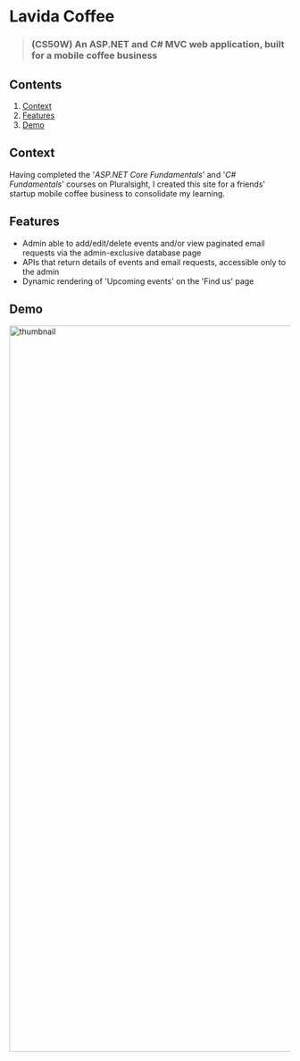 # Lavida Coffee
>### (CS50W) An ASP.NET and C# MVC web application, built for a mobile coffee business

## Contents
1. [Context](#context)
2. [Features](#features)
3. [Demo](#demo)

## <a id='context'> Context </a>
Having completed the '_ASP.NET Core Fundamentals_' and '_C# Fundamentals_' courses on Pluralsight, I created this site for a friends' startup mobile coffee business to consolidate my learning.

## <a id='features'> Features </a>
- Admin able to add/edit/delete events and/or view paginated email requests via the admin-exclusive database page
- APIs that return details of events and email requests, accessible only to the admin
- Dynamic rendering of 'Upcoming events' on the 'Find us' page

## <a id='demo'> Demo </a>
<a href='https://youtu.be/tI515KXL6mY'>
    <img width="1301" alt="thumbnail" src="https://github.com/user-attachments/assets/43748968-8b04-43ec-8db6-899ae0f2b6ea" />
</a>


